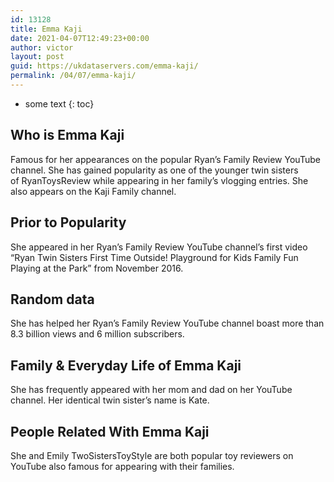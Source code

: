 ```yaml
---
id: 13128
title: Emma Kaji
date: 2021-04-07T12:49:23+00:00
author: victor
layout: post
guid: https://ukdataservers.com/emma-kaji/
permalink: /04/07/emma-kaji/
---
```


* some text
{: toc}


## Who is Emma Kaji



Famous for her appearances on the popular Ryan&#8217;s Family Review YouTube channel. She has gained popularity as one of the younger twin sisters of RyanToysReview while appearing in her family&#8217;s vlogging entries. She also appears on the Kaji Family channel.

                
                
                
## Prior to Popularity



She appeared in her Ryan&#8217;s Family Review YouTube channel&#8217;s first video &#8220;Ryan Twin Sisters First Time Outside! Playground for Kids Family Fun Playing at the Park&#8221; from November 2016. 

                
                
                
## Random data



She has helped her Ryan&#8217;s Family Review YouTube channel boast more than 8.3 billion views and 6 million subscribers. 

                
                
                
## Family & Everyday Life of Emma Kaji



She has frequently appeared with her mom and dad on her YouTube channel. Her identical twin sister&#8217;s name is Kate.

                
                
                
## People Related With Emma Kaji



She and Emily TwoSistersToyStyle are both popular toy reviewers on YouTube also famous for appearing with their families. 

                
              
            
          
          
          